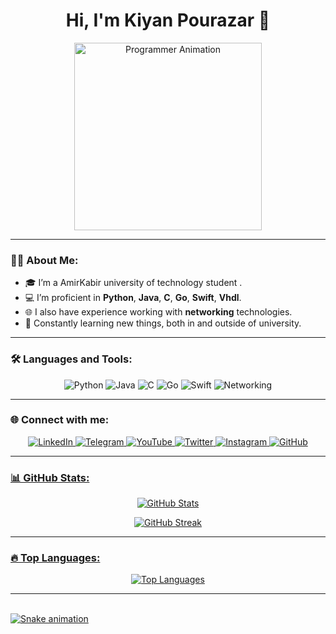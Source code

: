 <h1 align="center">Hi, I'm Kiyan Pourazar 👋</h1>


<p align="center">
  <img src="https://media.giphy.com/media/qgQUggAC3Pfv687qPC/giphy.gif" width="300" alt="Programmer Animation">
</p>

---

### 👨‍💻 About Me:
- 🎓 I’m a AmirKabir university of technology student .
- 💻 I’m proficient in **Python**, **Java**, **C**, **Go**, **Swift**, **Vhdl**.
- 🌐 I also have experience working with **networking** technologies.
- 🚀 Constantly learning new things, both in and outside of university.

---

### 🛠️ Languages and Tools:

<p align="center">
  <img src="https://img.shields.io/badge/Python-3776AB?style=for-the-badge&logo=python&logoColor=white" alt="Python">
  <img src="https://img.shields.io/badge/Java-007396?style=for-the-badge&logo=java&logoColor=white" alt="Java">
  <img src="https://img.shields.io/badge/C-A8B9CC?style=for-the-badge&logo=c&logoColor=white" alt="C">
  <img src="https://img.shields.io/badge/Go-00ADD8?style=for-the-badge&logo=go&logoColor=white" alt="Go">
  <img src="https://img.shields.io/badge/Swift-FA7343?style=for-the-badge&logo=swift&logoColor=white" alt="Swift">
  <img src="https://img.shields.io/badge/Networking-0082C9?style=for-the-badge&logo=cisco&logoColor=white" alt="Networking">
</p>

---

### 🌐 Connect with me:
<p align="center">
  <a href="https://www.linkedin.com/in/kiyanpourazar">
    <img src="https://img.shields.io/badge/LinkedIn-0077B5?style=for-the-badge&logo=linkedin&logoColor=white" alt="LinkedIn">
  </a>
   </a>
  <a href="https://t.me/iiKiyan">
    <img src="https://img.shields.io/badge/Telegram-2CA5E0?style=for-the-badge&logo=telegram&logoColor=white" alt="Telegram">
  </a>
  <a href="https://www.youtube.com/c/kiyan2003">
    <img src="https://img.shields.io/badge/YouTube-FF0000?style=for-the-badge&logo=youtube&logoColor=white" alt="YouTube">
  </a>
  <a href="https://x.com/iiiKiyan">
    <img src="https://img.shields.io/badge/Twitter-1DA1F2?style=for-the-badge&logo=twitter&logoColor=white" alt="Twitter">
  </a>
  <a href="https://www.instagram.com/kiyan.pourazar">
    <img src="https://img.shields.io/badge/Instagram-E4405F?style=for-the-badge&logo=instagram&logoColor=white" alt="Instagram">
  </a>
  <a href="https://github.com/kiyanpourazar">
    <img src="https://img.shields.io/badge/GitHub-181717?style=for-the-badge&logo=github&logoColor=white" alt="GitHub">
</p>

---

### 📊 GitHub Stats:
<p align="center">
  <img src="https://github-readme-stats.vercel.app/api?username=kiyanpourazar&show_icons=true&theme=radical" alt="GitHub Stats">
</p>

<p align="center">
  <img src="https://github-readme-streak-stats.herokuapp.com?user=kiyanpourazar&theme=radical&date_format=M%20j%5B%2C%20Y%5D" alt="GitHub Streak">
</p>


---

### 🔥 Top Languages:
<p align="center">
  <img src="https://github-readme-stats.vercel.app/api/top-langs/?username=kiyanpourazar&layout=compact&theme=radical" alt="Top Languages">
</p>

---
<br clear="both">

<img src="https://raw.githubusercontent.com/kiyanpourazar/kiyanpourazar/output/snake.svg" alt="Snake animation" />
